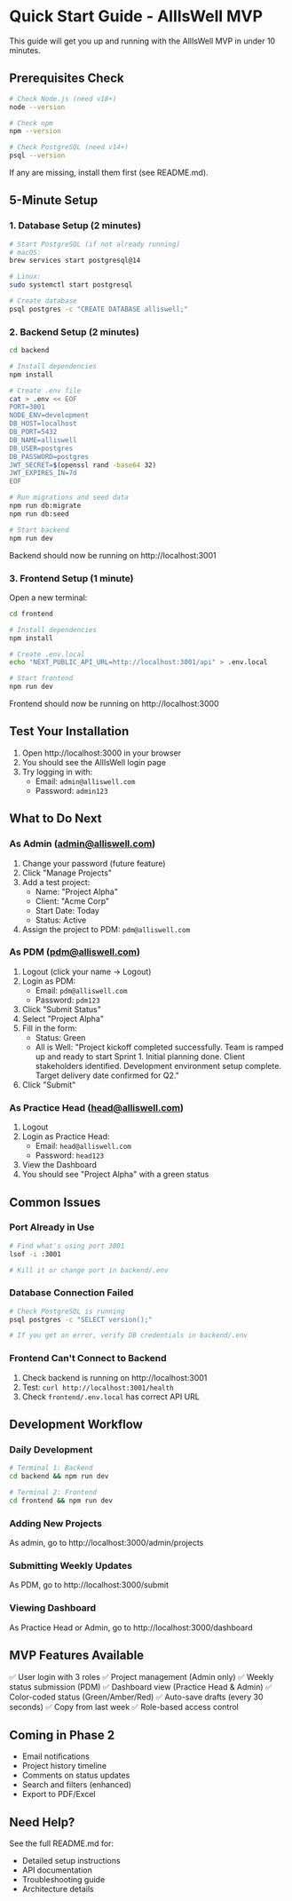 # Quick Start Guide - AllIsWell MVP

This guide will get you up and running with the AllIsWell MVP in under 10 minutes.

## Prerequisites Check

```bash
# Check Node.js (need v18+)
node --version

# Check npm
npm --version

# Check PostgreSQL (need v14+)
psql --version
```

If any are missing, install them first (see README.md).

## 5-Minute Setup

### 1. Database Setup (2 minutes)

```bash
# Start PostgreSQL (if not already running)
# macOS:
brew services start postgresql@14

# Linux:
sudo systemctl start postgresql

# Create database
psql postgres -c "CREATE DATABASE alliswell;"
```

### 2. Backend Setup (2 minutes)

```bash
cd backend

# Install dependencies
npm install

# Create .env file
cat > .env << EOF
PORT=3001
NODE_ENV=development
DB_HOST=localhost
DB_PORT=5432
DB_NAME=alliswell
DB_USER=postgres
DB_PASSWORD=postgres
JWT_SECRET=$(openssl rand -base64 32)
JWT_EXPIRES_IN=7d
EOF

# Run migrations and seed data
npm run db:migrate
npm run db:seed

# Start backend
npm run dev
```

Backend should now be running on http://localhost:3001

### 3. Frontend Setup (1 minute)

Open a new terminal:

```bash
cd frontend

# Install dependencies
npm install

# Create .env.local
echo "NEXT_PUBLIC_API_URL=http://localhost:3001/api" > .env.local

# Start frontend
npm run dev
```

Frontend should now be running on http://localhost:3000

## Test Your Installation

1. Open http://localhost:3000 in your browser
2. You should see the AllIsWell login page
3. Try logging in with:
   - Email: `admin@alliswell.com`
   - Password: `admin123`

## What to Do Next

### As Admin (admin@alliswell.com)
1. Change your password (future feature)
2. Click "Manage Projects"
3. Add a test project:
   - Name: "Project Alpha"
   - Client: "Acme Corp"
   - Start Date: Today
   - Status: Active
4. Assign the project to PDM: `pdm@alliswell.com`

### As PDM (pdm@alliswell.com)
1. Logout (click your name → Logout)
2. Login as PDM:
   - Email: `pdm@alliswell.com`
   - Password: `pdm123`
3. Click "Submit Status"
4. Select "Project Alpha"
5. Fill in the form:
   - Status: Green
   - All is Well: "Project kickoff completed successfully. Team is ramped up and ready to start Sprint 1. Initial planning done. Client stakeholders identified. Development environment setup complete. Target delivery date confirmed for Q2."
6. Click "Submit"

### As Practice Head (head@alliswell.com)
1. Logout
2. Login as Practice Head:
   - Email: `head@alliswell.com`
   - Password: `head123`
3. View the Dashboard
4. You should see "Project Alpha" with a green status

## Common Issues

### Port Already in Use

```bash
# Find what's using port 3001
lsof -i :3001

# Kill it or change port in backend/.env
```

### Database Connection Failed

```bash
# Check PostgreSQL is running
psql postgres -c "SELECT version();"

# If you get an error, verify DB credentials in backend/.env
```

### Frontend Can't Connect to Backend

1. Check backend is running on http://localhost:3001
2. Test: `curl http://localhost:3001/health`
3. Check `frontend/.env.local` has correct API URL

## Development Workflow

### Daily Development

```bash
# Terminal 1: Backend
cd backend && npm run dev

# Terminal 2: Frontend
cd frontend && npm run dev
```

### Adding New Projects

As admin, go to http://localhost:3000/admin/projects

### Submitting Weekly Updates

As PDM, go to http://localhost:3000/submit

### Viewing Dashboard

As Practice Head or Admin, go to http://localhost:3000/dashboard

## MVP Features Available

✅ User login with 3 roles
✅ Project management (Admin only)
✅ Weekly status submission (PDM)
✅ Dashboard view (Practice Head & Admin)
✅ Color-coded status (Green/Amber/Red)
✅ Auto-save drafts (every 30 seconds)
✅ Copy from last week
✅ Role-based access control

## Coming in Phase 2

- Email notifications
- Project history timeline
- Comments on status updates
- Search and filters (enhanced)
- Export to PDF/Excel

## Need Help?

See the full README.md for:
- Detailed setup instructions
- API documentation
- Troubleshooting guide
- Architecture details
